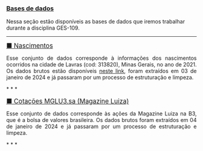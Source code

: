 
### [Bases de dados](#)
Nessa seção estão disponíveis as bases de dados que iremos trabalhar durante a disciplina GES-109. 

* * *
<p><big><a href="https://luizpala1.github.io/GES109/bases_de_dados/sus_nascimentos/descricao"> &#x25A0; Nascimentos </a></big></p> 
<p align="justify">
Esse conjunto de dados corresponde à informações dos nascimentos ocorridos na cidade de Lavras (cod: 313820), Minas Gerais, no ano de 2021. Os dados brutos estão disponíveis <a href="https://datasus.saude.gov.br/transferencia-de-arquivos" target="_blank">neste link</a>, foram extraídos em 03 de janeiro de 2024 e já passaram por um processo de estruturação e limpeza. 
</p> 
* * *

<p><big><a href="https://luizpala1.github.io/GES109/bases_de_dados/cotacoes/descricao"> &#x25A0; Cotações MGLU3.sa (Magazine Luiza) </a></big></p> 
<p align="justify">
Esse conjunto de dados corresponde às ações da Magazine Luiza na B3, que é a bolsa de valores brasileira. Os dados brutos foram extraídos em 04 de janeiro de 2024 e já passaram por um processo de estruturação e limpeza. 
</p> 
* * *
